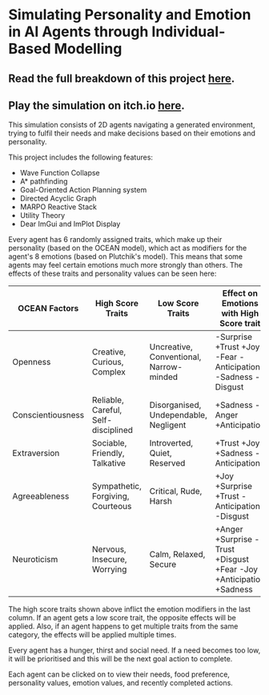 # Simulating Personality and Emotion in AI Agents through Individual-Based Modelling

## Read the full breakdown of this project [here](https://kaceyhalstead.wordpress.com/2025/02/02/simulating-personality-and-emotion-in-ai-agents-through-individual-based-modelling/).

## Play the simulation on itch.io [here](https://kaceyhalstead.itch.io/simulating-personality-and-emotion-in-ai-agents-through-individual-based-modelli).

This simulation consists of 2D agents navigating a generated environment, trying to fulfil their needs and make decisions based on their emotions and personality. 

This project includes the following features:
- Wave Function Collapse
- A* pathfinding
- Goal-Oriented Action Planning system
- Directed Acyclic Graph
- MARPO Reactive Stack
- Utility Theory
- Dear ImGui and ImPlot Display

Every agent has 6 randomly assigned traits, which make up their personality (based on the OCEAN model), which act as modifiers for the agent's 8 emotions (based on Plutchik's model). This means that some agents may feel certain emotions much more strongly than others.
The effects of these traits and personality values can be seen here:

| OCEAN Factors  | High Score Traits | Low Score Traits  | Effect on Emotions with High Score trait |
| -------------- | ----------------- | ----------------- | ------------------ |
| Openness  | Creative, Curious, Complex  | Uncreative, Conventional, Narrow-minded  | -Surprise  +Trust  +Joy  -Fear -Anticipation -Sadness -Disgust  | 
| Conscientiousness  | Reliable, Careful, Self-disciplined  | Disorganised, Undependable, Negligent  | +Sadness -Anger +Anticipation  |
| Extraversion  | Sociable, Friendly, Talkative  | Introverted, Quiet, Reserved  | +Trust +Joy +Sadness -Anticipation  | 
| Agreeableness  | Sympathetic, Forgiving, Courteous  | Critical, Rude, Harsh  | +Joy +Surprise +Trust -Anticipation -Disgust  |
| Neuroticism  | Nervous, Insecure, Worrying  | Calm, Relaxed, Secure  | +Anger +Surprise -Trust +Disgust +Fear -Joy +Anticipation +Sadness  | 

The high score traits shown above inflict the emotion modifiers in the last column. If an agent gets a low score trait, the opposite effects will be applied. Also, if an agent happens to get multiple traits from the same category, the effects will be applied multiple times.

Every agent has a hunger, thirst and social need. If a need becomes too low, it will be prioritised and this will be the next goal action to complete.

Each agent can be clicked on to view their needs, food preference, personality values, emotion values, and recently completed actions.
